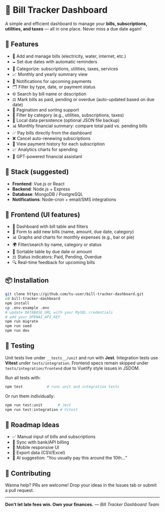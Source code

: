 # 💸 Bill Tracker Dashboard

A simple and efficient dashboard to manage your **bills, subscriptions, utilities, and taxes** — all in one place. Never miss a due date again!

## 📌 Features

* 🧾 Add and manage bills (electricity, water, internet, etc.)
* 🗕️ Set due dates with automatic reminders
* 📂 Categorize: subscriptions, utilities, taxes, services
* 📈 Monthly and yearly summary view
* 🔔 Notifications for upcoming payments
* 🗂️ Filter by type, date, or payment status
* 🌐 Search by bill name or description
* ⚖️ Mark bills as paid, pending or overdue (auto-updated based on due date)
* 📅 Pagination and sorting support
* 🔎 Filter by category (e.g., utilities, subscriptions, taxes)
* 📃 Local data persistence (optional JSON file backup)
* 📊 Monthly financial summary: compare total paid vs. pending bills
* ✅ Pay bills directly from the dashboard
* ❌ Cancel auto-renewing subscriptions
* 📜 View payment history for each subscription
* 📈 Analytics charts for spending
* 💬 GPT-powered financial assistant

## 🚀 Stack (suggested)

* **Frontend**: Vue.js or React
* **Backend**: Node.js + Express
* **Database**: MongoDB / PostgreSQL
* **Notifications**: Node-cron + email/SMS integrations

## 🚀 Frontend (UI features)

* 📆 Dashboard with bill table and filters
* 📌 Form to add new bills (name, amount, due date, category)
* 📊 Graphs and charts for monthly expenses (e.g., bar or pie)
* 🌍 Filter/search by name, category or status
* 🔎 Sortable table by due date or amount
* ⚖️ Status indicators: Paid, Pending, Overdue
* 🔍 Real-time feedback for upcoming bills

## 📦 Installation

```bash
git clone https://github.com/tu-user/bill-tracker-dashboard.git
cd bill-tracker-dashboard
npm install
cp .env.example .env
# update DATABASE_URL with your MySQL credentials
# add your OPENAI_API_KEY
npm run migrate
npm run seed
npm run dev
```

## 🧪 Testing

Unit tests live under `__tests__/unit` and run with **Jest**. Integration tests
use **Vitest** under `tests/integration`. Frontend specs remain skipped under
`tests/integration/frontend` due to Vuetify style issues in JSDOM.

Run all tests with:

```bash
npm test           # runs unit and integration tests
```

Or run them individually:

```bash
npm run test:unit       # Jest
npm run test:integration # Vitest
```

## 🧐 Roadmap Ideas

* ✅ Manual input of bills and subscriptions
* 🔄 Sync with bank/API billing
* 📱 Mobile responsive UI
* 📄 Export data (CSV/Excel)
* 🧠 AI suggestion: “You usually pay this around the 10th…”

## 🙌 Contributing

Wanna help? PRs are welcome! Drop your ideas in the Issues tab or submit a pull request.

---

**Don’t let late fees win. Own your finances.**
*— Bill Tracker Dashboard Team*
